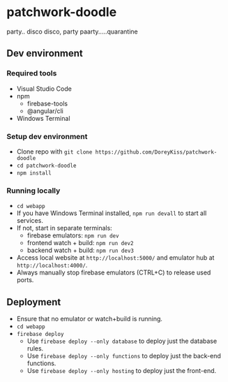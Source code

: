 # patchwork-doodle

party.. disco disco, party paarty.....quarantine

## Dev environment

### Required tools

- Visual Studio Code
- npm
  - firebase-tools
  - @angular/cli
- Windows Terminal

### Setup dev environment

- Clone repo with `git clone https://github.com/DoreyKiss/patchwork-doodle`
- `cd patchwork-doodle`
- `npm install`

### Running locally

- `cd webapp`
- If you have Windows Terminal installed, `npm run devall` to start all services.
- If not, start in separate terminals:
  - firebase emulators: `npm run dev`
  - frontend watch + build: `npm run dev2`
  - backend watch + build: `npm run dev3`
- Access local website at `http://localhost:5000/` and emulator hub at `http://localhost:4000/`.
- Always manually stop firebase emulators (CTRL+C) to release used ports.

## Deployment

- Ensure that no emulator or watch+build is running.
- `cd webapp`
- `firebase deploy`
  - Use `firebase deploy --only database` to deploy just the database rules.
  - Use `firebase deploy --only functions` to deploy just the back-end functions.
  - Use `firebase deploy --only hosting` to deploy just the front-end.
